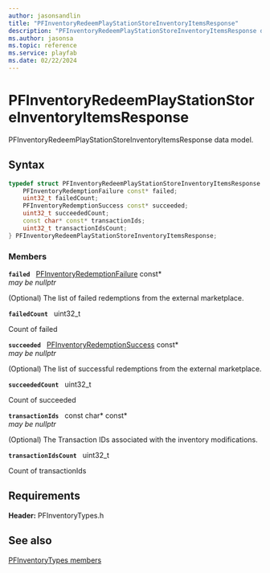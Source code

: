 ```yaml
---
author: jasonsandlin
title: "PFInventoryRedeemPlayStationStoreInventoryItemsResponse"
description: "PFInventoryRedeemPlayStationStoreInventoryItemsResponse data model."
ms.author: jasonsa
ms.topic: reference
ms.service: playfab
ms.date: 02/22/2024
---
```


# PFInventoryRedeemPlayStationStoreInventoryItemsResponse  

PFInventoryRedeemPlayStationStoreInventoryItemsResponse data model.  

## Syntax  
  
```cpp
typedef struct PFInventoryRedeemPlayStationStoreInventoryItemsResponse {  
    PFInventoryRedemptionFailure const* failed;  
    uint32_t failedCount;  
    PFInventoryRedemptionSuccess const* succeeded;  
    uint32_t succeededCount;  
    const char* const* transactionIds;  
    uint32_t transactionIdsCount;  
} PFInventoryRedeemPlayStationStoreInventoryItemsResponse;  
```
  
### Members  
  
**`failed`** &nbsp; [PFInventoryRedemptionFailure](pfinventoryredemptionfailure.md) const*  
*may be nullptr*  
  
(Optional) The list of failed redemptions from the external marketplace.
  
**`failedCount`** &nbsp; uint32_t  
  
Count of failed
  
**`succeeded`** &nbsp; [PFInventoryRedemptionSuccess](pfinventoryredemptionsuccess.md) const*  
*may be nullptr*  
  
(Optional) The list of successful redemptions from the external marketplace.
  
**`succeededCount`** &nbsp; uint32_t  
  
Count of succeeded
  
**`transactionIds`** &nbsp; const char* const*  
*may be nullptr*  
  
(Optional) The Transaction IDs associated with the inventory modifications.
  
**`transactionIdsCount`** &nbsp; uint32_t  
  
Count of transactionIds
  
  
## Requirements  
  
**Header:** PFInventoryTypes.h
  
## See also  
[PFInventoryTypes members](../pfinventorytypes_members.md)  

  
  

